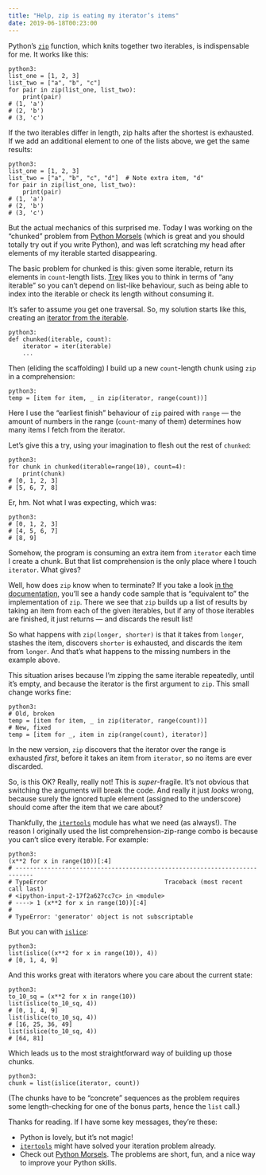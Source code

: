 ```yaml
---
title: "Help, zip is eating my iterator’s items"
date: 2019-06-18T00:23:00
---
```


Python’s [`zip`][zip] function, which knits together two iterables, is indispensable for me. It works like this:

    python3:
    list_one = [1, 2, 3]
    list_two = ["a", "b", "c"]
    for pair in zip(list_one, list_two):
        print(pair)
    # (1, 'a')
    # (2, 'b')
    # (3, 'c')

If the two iterables differ in length, zip halts after the shortest is exhausted. If we add an additional element to one of the lists above, we get the same results:

    python3:
    list_one = [1, 2, 3]
    list_two = ["a", "b", "c", "d"]  # Note extra item, "d"
    for pair in zip(list_one, list_two):
        print(pair)
    # (1, 'a')
    # (2, 'b')
    # (3, 'c')

But the actual mechanics of this surprised me. Today I was working on the “chunked” problem from [Python Morsels][] (which is great and you should totally try out if you write Python), and was left scratching my head after elements of my iterable started disappearing.

The basic problem for chunked is this: given some iterable, return its elements in `count`-length lists. [Trey][] likes you to think in terms of “any iterable” so you can’t depend on list-like behaviour, such as being able to index into the iterable or check its length without consuming it.

It’s safer to assume you get one traversal. So, my solution starts like this, creating an [iterator from the iterable][iter].

    python3:
    def chunked(iterable, count):
        iterator = iter(iterable)
        ...

Then (eliding the scaffolding) I build up a new `count`-length chunk using `zip` in a comprehension:

    python3:
    temp = [item for item, _ in zip(iterator, range(count))]

Here I use the “earliest finish” behaviour of `zip` paired with `range` — the amount of numbers in the range (`count`-many of them) determines how many items I fetch from the iterator.

Let’s give this a try, using your imagination to flesh out the rest of `chunked`:

    python3:
    for chunk in chunked(iterable=range(10), count=4):
        print(chunk)
    # [0, 1, 2, 3]
    # [5, 6, 7, 8]

Er, hm. Not what I was expecting, which was:

    python3:
    # [0, 1, 2, 3]
    # [4, 5, 6, 7]
    # [8, 9]

Somehow, the program is consuming an extra item from `iterator` each time I create a chunk. But that list comprehension is the only place where I touch `iterator`. What gives?

Well, how does `zip` know when to terminate? If you take a look [in the documentation][zip], you’ll see a handy code sample that is “equivalent to” the implementation of `zip`. There we see that `zip` builds up a list of results by taking an item from each of the given iterables, but if any of those iterables are finished, it just returns — and discards the result list!

So what happens with `zip(longer, shorter)` is that it takes from `longer`, stashes the item, discovers `shorter` is exhausted, and discards the item from `longer`. And that’s what happens to the missing numbers in the example above.

This situation arises because I’m zipping the same iterable repeatedly, until it’s empty, and because the iterator is the first argument to `zip`. This small change works fine:

    python3:
    # Old, broken
    temp = [item for item, _ in zip(iterator, range(count))]
    # New, fixed
    temp = [item for _, item in zip(range(count), iterator)]

In the new version, `zip` discovers that the iterator over the range is exhausted *first*, before it takes an item from `iterator`, so no items are ever discarded.

So, is this OK? Really, really not! This is *super*-fragile. It’s not obvious that switching the arguments will break the code. And really it just *looks* wrong, because surely the ignored tuple element (assigned to the underscore) should come after the item that we care about?

Thankfully, the [`itertools`][itertools] module has what we need (as always!). The reason I originally used the list comprehension-zip-range combo is because you can’t slice every iterable. For example:

    python3:
    (x**2 for x in range(10))[:4]
    # ---------------------------------------------------------------------------
    # TypeError                                 Traceback (most recent call last)
    # <ipython-input-2-17f2a627cc7c> in <module>
    # ----> 1 (x**2 for x in range(10))[:4]
    #
    # TypeError: 'generator' object is not subscriptable

But you can with [`islice`][islice]:

    python3:
    list(islice((x**2 for x in range(10)), 4))
    # [0, 1, 4, 9]

And this works great with iterators where you care about the current state:

    python3:
    to_10_sq = (x**2 for x in range(10))
    list(islice(to_10_sq, 4))
    # [0, 1, 4, 9]
    list(islice(to_10_sq, 4))
    # [16, 25, 36, 49]
    list(islice(to_10_sq, 4))
    # [64, 81]

Which leads us to the most straightforward way of building up those chunks.

    python3:
    chunk = list(islice(iterator, count))

(The chunks have to be “concrete” sequences as the problem requires some length-checking for one of the bonus parts, hence the `list` call.)

Thanks for reading. If I have some key messages, they’re these:

* Python is lovely, but it’s not magic!
* [`itertools`][itertools] might have solved your iteration problem already.
* Check out [Python Morsels][]. The problems are short, fun, and a nice way to improve your Python skills.

[zip]: https://docs.python.org/3.7/library/functions.html#zip
[Python Morsels]: https://www.pythonmorsels.com
[Trey]: https://treyhunner.com
[iter]: https://treyhunner.com/2016/12/python-iterator-protocol-how-for-loops-work/
[itertools]: https://docs.python.org/3.7/library/itertools.html#module-itertools
[islice]: https://docs.python.org/3.7/library/itertools.html#itertools.islice

